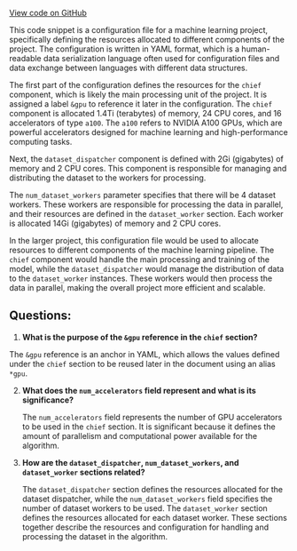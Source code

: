 [View code on GitHub](https://github.com/twitter/the-algorithm-ml/blob/master/projects/twhin/machines.yaml)

This code snippet is a configuration file for a machine learning project, specifically defining the resources allocated to different components of the project. The configuration is written in YAML format, which is a human-readable data serialization language often used for configuration files and data exchange between languages with different data structures.

The first part of the configuration defines the resources for the `chief` component, which is likely the main processing unit of the project. It is assigned a label `&gpu` to reference it later in the configuration. The `chief` component is allocated 1.4Ti (terabytes) of memory, 24 CPU cores, and 16 accelerators of type `a100`. The `a100` refers to NVIDIA A100 GPUs, which are powerful accelerators designed for machine learning and high-performance computing tasks.

Next, the `dataset_dispatcher` component is defined with 2Gi (gigabytes) of memory and 2 CPU cores. This component is responsible for managing and distributing the dataset to the workers for processing.

The `num_dataset_workers` parameter specifies that there will be 4 dataset workers. These workers are responsible for processing the data in parallel, and their resources are defined in the `dataset_worker` section. Each worker is allocated 14Gi (gigabytes) of memory and 2 CPU cores.

In the larger project, this configuration file would be used to allocate resources to different components of the machine learning pipeline. The `chief` component would handle the main processing and training of the model, while the `dataset_dispatcher` would manage the distribution of data to the `dataset_worker` instances. These workers would then process the data in parallel, making the overall project more efficient and scalable.
## Questions: 
 1. **What is the purpose of the `&gpu` reference in the `chief` section?**

   The `&gpu` reference is an anchor in YAML, which allows the values defined under the `chief` section to be reused later in the document using an alias `*gpu`.

2. **What does the `num_accelerators` field represent and what is its significance?**

   The `num_accelerators` field represents the number of GPU accelerators to be used in the `chief` section. It is significant because it defines the amount of parallelism and computational power available for the algorithm.

3. **How are the `dataset_dispatcher`, `num_dataset_workers`, and `dataset_worker` sections related?**

   The `dataset_dispatcher` section defines the resources allocated for the dataset dispatcher, while the `num_dataset_workers` field specifies the number of dataset workers to be used. The `dataset_worker` section defines the resources allocated for each dataset worker. These sections together describe the resources and configuration for handling and processing the dataset in the algorithm.